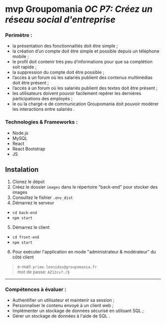 ﻿# mvp Groupomania *OC P7: Créez un réseau social d'entreprise*
 ### Perimètre :  
* la présentation des fonctionnalités doit être simple ;
* la création d’un compte doit être simple et possible depuis un téléphone mobile ;
* le profil doit contenir très peu d’informations pour que sa complétion soit rapide ;
* la suppression du compte doit être possible ;
* l’accès à un forum où les salariés publient des contenus multimédias doit être présent ;
* l’accès à un forum où les salariés publient des textes doit être présent ;
* les utilisateurs doivent pouvoir facilement repérer les dernières participations des employés ;
* le ou la chargé-e de communication Groupomania doit pouvoir modérer les interactions entre
salariés .

### Technologies & Frameworks :
* Node.js
* MySQL
* React
* React Bootstrap
* JS  
## Instalation
1. Clonez le dépot 
2. Créez le dossier `images` dans le répertoire "back-end" pour stocker des images 
3. Consultez le fishier `.env_dist`
4. Démarrez le serveur
* `cd back-end`
* `npm start`
5.  Démarrez le client
* `cd front-end`
* `npm start`
6. Pour exécuter l'application en mode "administrateur & modérateur" du côté client
> e-mail: `prime.leonidas@groupomania.fr `   
> mot de passe: `AZ12cv?./§`
---
### Compétences à évaluer :
* Authentifier un utilisateur et maintenir sa session ;
* Personnaliser le contenu envoyé à un client web ;
* Implémenter un stockage de données sécurisé en utilisant SQL ;
* Gérer un stockage de données à l'aide de SQL .


